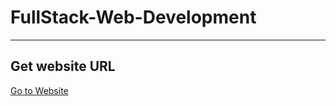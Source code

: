 # FullStack-Web-Development
----

<h2>Get website URL</h2>
<a href="https://website.test">
    Go to Website
</a>
